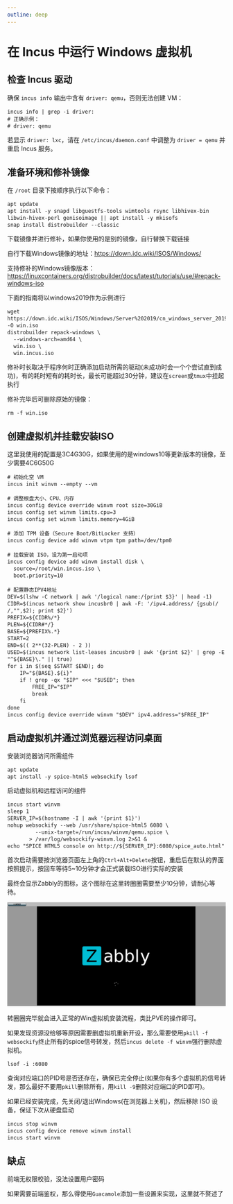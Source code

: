 ```yaml
---
outline: deep
---
```


# 在 Incus 中运行 Windows 虚拟机

## 检查 Incus 驱动

确保 `incus info` 输出中含有 `driver: qemu`，否则无法创建 VM：

```shell
incus info | grep -i driver:
# 正确示例：
# driver: qemu
```

若显示 `driver: lxc`，请在 `/etc/incus/daemon.conf` 中调整为 `driver = qemu` 并重启 Incus 服务。

## 准备环境和修补镜像

在 `/root` 目录下按顺序执行以下命令：

```shell
apt update
apt install -y snapd libguestfs-tools wimtools rsync libhivex-bin libwin-hivex-perl genisoimage || apt install -y mkisofs
snap install distrobuilder --classic
```

下载镜像并进行修补，如果你使用的是别的镜像，自行替换下载链接

自行下载Windows镜像的地址：https://down.idc.wiki/ISOS/Windows/

支持修补的Windows镜像版本：https://linuxcontainers.org/distrobuilder/docs/latest/tutorials/use/#repack-windows-iso

下面的指南将以windows2019作为示例进行

```shell
wget https://down.idc.wiki/ISOS/Windows/Server%202019/cn_windows_server_2019_updated_july_2020_x64_dvd_2c9b67da.iso -O win.iso
distrobuilder repack-windows \
  --windows-arch=amd64 \
  win.iso \
  win.incus.iso
```

修补时长取决于程序何时正确添加启动所需的驱动(未成功时会一个个尝试直到成功)，有的耗时短有的耗时长，最长可能超过30分钟，建议在```screen```或```tmux```中挂起执行

修补完毕后可删除原始的镜像：

```shell
rm -f win.iso
```

## 创建虚拟机并挂载安装ISO

这里我使用的配置是3C4G30G，如果使用的是windows10等更新版本的镜像，至少需要4C6G50G

```shell
# 初始化空 VM
incus init winvm --empty --vm

# 调整根盘大小、CPU、内存
incus config device override winvm root size=30GiB
incus config set winvm limits.cpu=3
incus config set winvm limits.memory=4GiB

# 添加 TPM 设备（Secure Boot/BitLocker 支持）
incus config device add winvm vtpm tpm path=/dev/tpm0

# 挂载安装 ISO，设为第一启动项
incus config device add winvm install disk \
  source=/root/win.incus.iso \
  boot.priority=10

# 配置静态IPV4地址
DEV=$(lshw -C network | awk '/logical name:/{print $3}' | head -1)
CIDR=$(incus network show incusbr0 | awk -F: '/ipv4.address/ {gsub(/ /,"",$2); print $2}')
PREFIX=${CIDR%/*}             
PLEN=${CIDR#*/}              
BASE=${PREFIX%.*}            
START=2                      
END=$(( 2**(32-PLEN) - 2 ))
USED=$(incus network list-leases incusbr0 | awk '{print $2}' | grep -E "^${BASE}\." || true)
for i in $(seq $START $END); do
    IP="${BASE}.${i}"
    if ! grep -qx "$IP" <<< "$USED"; then
        FREE_IP="$IP"
        break
    fi
done
incus config device override winvm "$DEV" ipv4.address="$FREE_IP"
```

## 启动虚拟机并通过浏览器远程访问桌面

安装浏览器访问所需组件

```shell
apt update
apt install -y spice-html5 websockify lsof
```

启动虚拟机和远程访问的组件

```shell
incus start winvm
sleep 1
SERVER_IP=$(hostname -I | awk '{print $1}')
nohup websockify --web /usr/share/spice-html5 6080 \
         --unix-target=/run/incus/winvm/qemu.spice \
       > /var/log/websockify-winvm.log 2>&1 &
echo "SPICE HTML5 console on http://${SERVER_IP}:6080/spice_auto.html"
```

首次启动需要按浏览器页面左上角的```Ctrl+Alt+Delete```按钮，重启后在默认的界面按照提示，按回车等待5~10分钟才会正式装载ISO进行实际的安装

最终会显示Zabbly的图标，这个图标在这里转圈圈需要至少10分钟，请耐心等待。

![](images/win1.png)

转圈圈完毕就会进入正常的Win虚拟机安装流程，类比PVE的操作即可。

如果发现资源没给够等原因需要删虚拟机重新开设，那么需要使用```pkill -f websockify```终止所有的spice信号转发，然后```incus delete -f winvm```强行删除虚拟机。

```shell
lsof -i :6080
```

查询对应端口的PID号是否还存在，确保已完全停止(如果你有多个虚拟机的信号转发，那么最好不要用```pkill```删除所有，用```kill -9```删除对应端口的PID即可)。

如果已经安装完成，先关闭/退出Windows(在浏览器上关机)，然后移除 ISO 设备，保证下次从硬盘启动

```shell
incus stop winvm
incus config device remove winvm install
incus start winvm
```

## 缺点

前端无权限校验，没法设置用户密码

如果需要前端鉴权，那么得使用```Guacamole```添加一些设置来实现，这里就不赘述了
